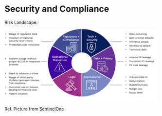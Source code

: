 # Security and Compliance



Risk Landscape:

![image-20240321170333740](./assets/image-20240321170333740.png)

Ref. Picture from [SentinelOne](https://www.nist.gov/system/files/documents/2024/02/15/ID041%20-%202024-02-02%2C%20SentinelOne%2C%20Comments%20on%20AI%20EO%20RFI.pdf)

